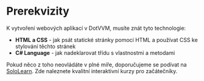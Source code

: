 ﻿Prerekvizity
============
K vytvoření webových aplikací v DotVVM, musíte znát tyto technologie:

+ **HTML a CSS** - jak psát statické stránky pomocí HTML a používat CSS ke stylování těchto stránek
+ **C# Language** - jak nadeklarovat třídu s vlastnostmi a metodami

Pokud něco z toho neovládáte v plné míře, doporučujeme se podívat na [SoloLearn](https://www.sololearn.com/Course/HTML/). Zde naleznete kvalitní interaktivní kurzy pro začátečníky.